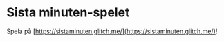 Sista minuten-spelet
=========================

Spela på [https://sistaminuten.glitch.me/](https://sistaminuten.glitch.me/)!
